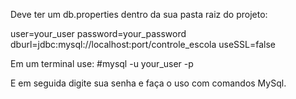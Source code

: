 Deve ter um db.properties dentro da sua pasta raiz do projeto:

user=your_user
password=your_password
dburl=jdbc:mysql://localhost:port/controle_escola
useSSL=false


Em um terminal use:
#mysql -u your_user -p

E em seguida digite sua senha e faça o uso com comandos MySql.
